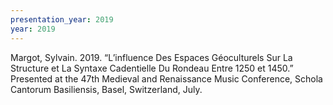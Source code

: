 ```yaml
---
presentation_year: 2019
year: 2019
---
```


Margot, Sylvain. 2019. “L’influence Des Espaces Géoculturels Sur La Structure et La Syntaxe Cadentielle Du Rondeau Entre 1250 et 1450.” Presented at the 47th Medieval and Renaissance Music Conference, Schola Cantorum Basiliensis, Basel, Switzerland, July.